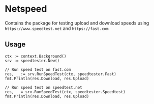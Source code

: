 # Netspeed

Contains the package for testing upload and download speeds using `https://www.speedtest.net` and `https://fast.com`

## Usage

```
ctx := context.Background()
srv := speedtester.New()

// Run speed test on fast.com
res, _ := srv.RunSpeedTest(ctx, speedtester.Fast)
fmt.Println(res.Download, res.Upload)

// Run speed test on speedtest.net
res, _ = srv.RunSpeedTest(ctx, speedtester.Speedtest)
fmt.Println(res.Download, res.Upload)
```
